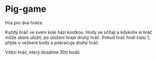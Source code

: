 # Pig-game

Hra pro dva hráče.

Každý hráč ve svém kole hází kostkou. Hody se sčítají a kdykoliv si hráč může skóre uložit, po uložení hraje druhý hráč. Pokud hráč hodí číslo 1, přijde o veškeré body a pokračuje druhý hráč.

Vítězí hráč, který dosáhne 30ti bodů.

